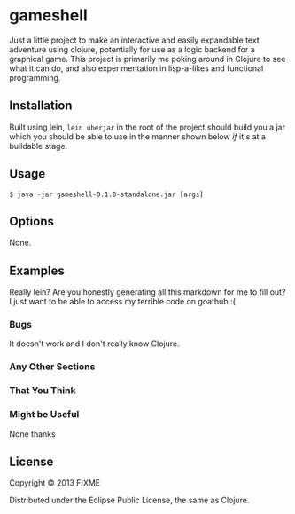# gameshell

Just a little project to make an interactive and easily expandable text
adventure using clojure, potentially for use as a logic backend for a graphical
game. This project is primarily me poking around in Clojure to see what it can
do, and also experimentation in lisp-a-likes and functional programming.

## Installation

Built using lein, `lein uberjar` in the root of the project should build you a
jar which you should be able to use in the manner shown below *if* it's at a
buildable stage.

## Usage

    $ java -jar gameshell-0.1.0-standalone.jar [args]

## Options

None.

## Examples

Really lein? Are you honestly generating all this markdown for me to fill out? I
just want to be able to access my terrible code on goathub :(

### Bugs

It doesn't work and I don't really know Clojure.

### Any Other Sections
### That You Think
### Might be Useful
None thanks

## License

Copyright © 2013 FIXME

Distributed under the Eclipse Public License, the same as Clojure.
